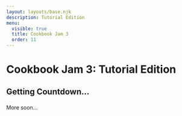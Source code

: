 ```yaml
---
layout: layouts/base.njk
description: Tutorial Edition
menu:
  visible: true
  title: Cookbook Jam 3
  order: 11
---
```




<h1>Cookbook Jam 3: Tutorial Edition</h1>
<h2>    
<p id="countdown">Getting Countdown...</p>
</h2>


More soon...

<script>
// Set the date we're counting down to
var countDownDateTimeStart = new Date("Sep 2, 2024 14:00:00Z"); // UTC
var countDownDateTime = countDownDateTimeStart;
var countDownDateTimeEnd = new Date("Oct 2, 2024 14:00:00Z"); // UTC
var countDownTime = countDownDateTime.getTime(); 
var dateText = "Jam Starts";

// Update the count down every 1 second
var x = setInterval(function() {

  // Get today's date and time
  var now = new Date().getTime();
    
  // Find the distance between now and the count down date
  var distance = countDownTime - now;
    
  // Time calculations for days, hours, minutes and seconds
  var days = Math.floor(distance / (1000 * 60 * 60 * 24));
  var hours = Math.floor((distance % (1000 * 60 * 60 * 24)) / (1000 * 60 * 60));
  var minutes = Math.floor((distance % (1000 * 60 * 60)) / (1000 * 60));
  var seconds = Math.floor((distance % (1000 * 60)) / 1000);
    

  document.getElementById("countdown").innerHTML = `${dateText}: ${days}d ${hours}h ${minutes}m ${seconds}s`
  +`<br>${countDownDateTime.toLocaleString()}`;
    

  if (distance < 0) {
        let date1 = new Date().getTime();
        let date2 = countDownDateTime.getTime();
        if ((date1 > date2) && (date1 < countDownDateTimeEnd.getTime())) {
            countDownDateTime = countDownDateTimeEnd // UTC
            countDownTime = countDownDateTime.getTime(); 
            dateText = "Jam Ends";
        } else {
            clearInterval(x);
            document.getElementById("countdown").innerHTML = "Cookbook Jam 3 is over!<br>September 3rd 2024 00:00:00 - October 3rd 2024 00:00:00 AEST";
        }
  }
}, 1000);
</script>